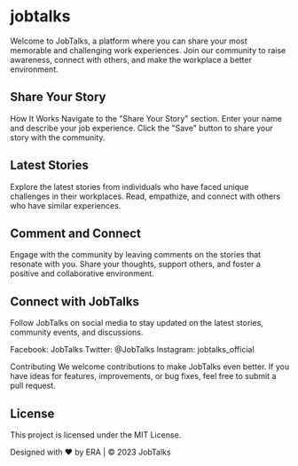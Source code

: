 # jobtalks
Welcome to JobTalks, a platform where you can share your most memorable and challenging work experiences. Join our community to raise awareness, connect with others, and make the workplace a better environment.

## Share Your Story
How It Works
Navigate to the "Share Your Story" section.
Enter your name and describe your job experience.
Click the "Save" button to share your story with the community.
## Latest Stories
Explore the latest stories from individuals who have faced unique challenges in their workplaces. Read, empathize, and connect with others who have similar experiences.

## Comment and Connect
Engage with the community by leaving comments on the stories that resonate with you. Share your thoughts, support others, and foster a positive and collaborative environment.

## Connect with JobTalks
Follow JobTalks on social media to stay updated on the latest stories, community events, and discussions.

Facebook: JobTalks
Twitter: @JobTalks
Instagram: jobtalks_official

Contributing
We welcome contributions to make JobTalks even better. If you have ideas for features, improvements, or bug fixes, feel free to submit a pull request.

## License
This project is licensed under the MIT License.

Designed with ❤️ by ERA | © 2023 JobTalks
